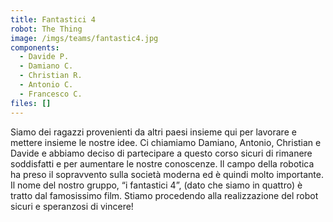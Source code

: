 ```yaml
---
title: Fantastici 4
robot: The Thing
image: /imgs/teams/fantastic4.jpg
components:
  - Davide P.
  - Damiano C.
  - Christian R.
  - Antonio C.
  - Francesco C.
files: []
---
```




Siamo dei ragazzi provenienti da altri paesi insieme qui per lavorare e mettere insieme le nostre idee. 
Ci chiamiamo Damiano, Antonio, Christian e Davide e abbiamo deciso di partecipare a questo corso sicuri di rimanere soddisfatti e per aumentare le nostre conoscenze.
Il campo della robotica ha preso il sopravvento sulla società moderna ed è quindi molto importante.
Il nome del nostro gruppo, “i fantastici 4”, (dato che siamo in quattro) è tratto dal famosissimo film.
Stiamo procedendo alla realizzazione del robot sicuri e speranzosi di vincere!

